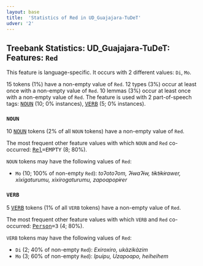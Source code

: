 ```yaml
---
layout: base
title:  'Statistics of Red in UD_Guajajara-TuDeT'
udver: '2'
---
```


## Treebank Statistics: UD_Guajajara-TuDeT: Features: `Red`

This feature is language-specific.
It occurs with 2 different values: `Di`, `Mo`.

15 tokens (1%) have a non-empty value of `Red`.
12 types (3%) occur at least once with a non-empty value of `Red`.
10 lemmas (3%) occur at least once with a non-empty value of `Red`.
The feature is used with 2 part-of-speech tags: <tt><a href="gub_tudet-pos-NOUN.html">NOUN</a></tt> (10; 0% instances), <tt><a href="gub_tudet-pos-VERB.html">VERB</a></tt> (5; 0% instances).

### `NOUN`

10 <tt><a href="gub_tudet-pos-NOUN.html">NOUN</a></tt> tokens (2% of all `NOUN` tokens) have a non-empty value of `Red`.

The most frequent other feature values with which `NOUN` and `Red` co-occurred: <tt><a href="gub_tudet-feat-Rel.html">Rel</a></tt><tt>=EMPTY</tt> (8; 80%).

`NOUN` tokens may have the following values of `Red`:

* `Mo` (10; 100% of non-empty `Red`): <em>toʔotoʔom, ʔɨwaʔɨw, tɨktɨkɨrawer, xixigaturumu, xixirogaturumu, zapoapopɨrer</em>

### `VERB`

5 <tt><a href="gub_tudet-pos-VERB.html">VERB</a></tt> tokens (1% of all `VERB` tokens) have a non-empty value of `Red`.

The most frequent other feature values with which `VERB` and `Red` co-occurred: <tt><a href="gub_tudet-feat-Person.html">Person</a></tt><tt>=3</tt> (4; 80%).

`VERB` tokens may have the following values of `Red`:

* `Di` (2; 40% of non-empty `Red`): <em>Exiroxiro, ukàzikàzim</em>
* `Mo` (3; 60% of non-empty `Red`): <em>Ipuipu, Uzapoapo, heiheihem</em>

